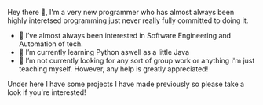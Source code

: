 




Hey there 👋,
I'm a very new programmer who has almost always been highly interetsed programming just never really fully committed to doing it.

- 👀 I’ve almost always been interested in Software Engineering and Automation of tech.
- 🌱 I’m currently learning Python aswell as a little Java
- 💞️ I’m not currently looking for any sort of group work or anything i'm just teaching myself. However, any help is greatly appreciated!

Under here I have some projects I have made previously so please take a look if you're interested!

<!---
joecarterr/joecarterr is a ✨ special ✨ repository because its `README.md` (this file) appears on your GitHub profile.
You can click the Preview link to take a look at your changes.
--->
